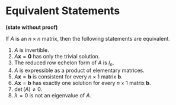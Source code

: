 # Equivalent Statements

**(state without proof)**

If $A$ is an $n \times n$ matrix, then the following statements are equivalent.

1. $A$ is invertible.
2. $A\mathbf x = \mathbf0$ has only the trivial solution.
3. The reduced row echelon form of $A$ is $I_n$.
4. $A$ is expressible as a product of elementary matrices.
5. $A\mathbf x=\mathbf b$ is consistent for every $n\times1$ matrix $\mathbf b$.
6. $A\mathbf x=\mathbf b$ has exactly one solution for every $n\times1$ matrix $\mathbf b$.
7. $\det(A)\ne0$.
8. $\lambda=0$ is not an eigenvalue of $A$.
